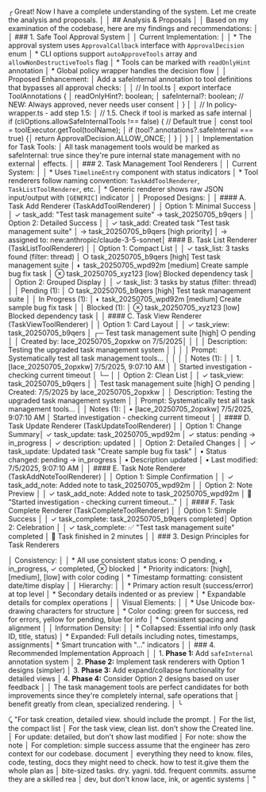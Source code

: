╭ Great! Now I have a complete understanding of the system. Let me create the analysis and proposals.
│
│ ## Analysis & Proposals
│
│ Based on my examination of the codebase, here are my findings and recommendations:
│
│ ### 1. Safe Tool Approval System
│
│ Current Implementation:
│
│     * The approval system uses `ApprovalCallback` interface with `ApprovalDecision` enum
│     * CLI options support `autoApproveTools` array and `allowNonDestructiveTools` flag
│     * Tools can be marked with `readOnlyHint` annotation
│     * Global policy wrapper handles the decision flow
│
│ Proposed Enhancement:
│ Add a safeInternal annotation to tool definitions that bypasses all approval checks:
│
│     // In tool.ts
│     export interface ToolAnnotations {
│       readOnlyHint?: boolean;
│       safeInternal?: boolean;  // NEW: Always approved, never needs user consent
│     }
│
│     // In policy-wrapper.ts - add step 1.5:
│     // 1.5. Check if tool is marked as safe internal
│     if (cliOptions.allowSafeInternalTools !== false) {  // Default true
│       const tool = toolExecutor.getTool(toolName);
│       if (tool?.annotations?.safeInternal === true) {│         return ApprovalDecision.ALLOW_ONCE;
│       }
│     }
│
│ Implementation for Task Tools:
│ All task management tools would be marked as safeInternal: true since they're pure internal state management with no external
│ effects.
│
│ ### 2. Task Management Tool Renderers
│
│ Current System:
│
│     * Uses `TimelineEntry` component with status indicators
│     * Tool renderers follow naming convention: `TaskAddToolRenderer`, `TaskListToolRenderer`, etc.
│     * Generic renderer shows raw JSON input/output with `[GENERIC]` indicator
│
│ Proposed Designs:
│
│ #### A. Task Add Renderer (TaskAddToolRenderer)
│
│ Option 1: Minimal Success
│
│     ✓ task_add: "Test task management suite" → task_20250705_b9qers
│
│ Option 2: Detailed Success
│
│     ✓ task_add: Created task "Test task management suite"
│       → task_20250705_b9qers [high priority]
│       → assigned to: new:anthropic/claude-3-5-sonnet│ #### B. Task List Renderer (TaskListToolRenderer)
│
│ Option 1: Compact List
│
│     ✓ task_list: 3 tasks found (filter: thread)
│       ○ task_20250705_b9qers [high] Test task management suite
│       ◐ task_20250705_wpd92m [medium] Create sample bug fix task
│       ⊗ task_20250705_xyz123 [low] Blocked dependency task
│
│ Option 2: Grouped Display
│
│     ✓ task_list: 3 tasks by status (filter: thread)
│
│       Pending (1):
│         ○ task_20250705_b9qers [high] Test task management suite
│
│       In Progress (1):
│         ◐ task_20250705_wpd92m [medium] Create sample bug fix task
│
│       Blocked (1):
│         ⊗ task_20250705_xyz123 [low] Blocked dependency task
│
│ #### C. Task View Renderer (TaskViewToolRenderer)
│
│ Option 1: Card Layout
│
│     ✓ task_view: task_20250705_b9qers
│       ┌─ Test task management suite [high] ○ pending
│       │  Created by: lace_20250705_2opxkw on 7/5/2025│       │
│       │  Description: Testing the upgraded task management system
│       │
│       │  Prompt: Systematically test all task management tools...
│       │
│       │  Notes (1):
│       │    1. [lace_20250705_2opxkw] 7/5/2025, 9:07:10 AM
│       │       Started investigation - checking current timeout
│       └─
│
│ Option 2: Clean List
│
│     ✓ task_view: task_20250705_b9qers
│
│       Test task management suite [high] ○ pending
│       Created: 7/5/2025 by lace_20250705_2opxkw
│
│       Description: Testing the upgraded task management system
│
│       Prompt: Systematically test all task management tools...
│
│       Notes (1):
│         • [lace_20250705_2opxkw] 7/5/2025, 9:07:10 AM
│           Started investigation - checking current timeout
│
│ #### D. Task Update Renderer (TaskUpdateToolRenderer)
│
│ Option 1: Change Summary│     ✓ task_update: task_20250705_wpd92m
│       ✓ status: pending → in_progress
│       ✓ description: updated
│
│ Option 2: Detailed Changes
│
│     ✓ task_update: Updated task "Create sample bug fix task"
│       • Status changed: pending → in_progress
│       • Description updated
│       • Last modified: 7/5/2025, 9:07:10 AM
│
│ #### E. Task Note Renderer (TaskAddNoteToolRenderer)
│
│ Option 1: Simple Confirmation
│
│     ✓ task_add_note: Added note to task_20250705_wpd92m
│
│ Option 2: Note Preview
│
│     ✓ task_add_note: Added note to task_20250705_wpd92m
│       💬 "Started investigation - checking current timeout..."
│
│ #### F. Task Complete Renderer (TaskCompleteToolRenderer)
│
│ Option 1: Simple Success
│
│     ✓ task_complete: task_20250705_b9qers completed│ Option 2: Celebration
│
│     ✓ task_complete: ✅ "Test task management suite" completed
│       🎉 Task finished in 2 minutes
│
│ ### 3. Design Principles for Task Renderers
>
│ Consistency:
│
│     * All use consistent status icons: ○ pending, ◐ in_progress, ✓ completed, ⊗ blocked
│     * Priority indicators: [high], [medium], [low] with color coding
│     * Timestamp formatting: consistent date/time display
│
│ Hierarchy:
│
│     * Primary action result (success/error) at top level
│     * Secondary details indented or as preview
│     * Expandable details for complex operations
│
│ Visual Elements:
│
│     * Use Unicode box-drawing characters for structure
│     * Color coding: green for success, red for errors, yellow for pending, blue for info
│     * Consistent spacing and alignment
│
│ Information Density:
│
│     * Collapsed: Essential info only (task ID, title, status)
│     * Expanded: Full details including notes, timestamps, assignments│     * Smart truncation with "..." indicators
│
│ ### 4. Recommended Implementation Approach
│
│     1. **Phase 1:** Add `safeInternal` annotation system
│     2. **Phase 2:** Implement task renderers with Option 1 designs (simpler)
│     3. **Phase 3:** Add expand/collapse functionality for detailed views
│     4. **Phase 4:** Consider Option 2 designs based on user feedback
│
│ The task management tools are perfect candidates for both improvements since they're completely internal, safe operations that
│ benefit greatly from clean, specialized rendering.
│
╰

⤹ "For task creation, detailed view. should include the prompt.
│ For the list,  the compact list
│ For the task view, clean list.  don't show the Created line.
│ For update: detailed, but don't show last modified
│ For note: show the note
│ For completion: simple success
assume that the engineer has zero context for our codebase. document
│ everything they need to know. files, code, testing, docs they might need to check. how to test it.give them the whole plan as
│ bite-sized tasks. dry. yagni. tdd. frequent commits.
 assume they are a skilled rea
│ dev, but don't know lace, ink, or agentic systems
│ "